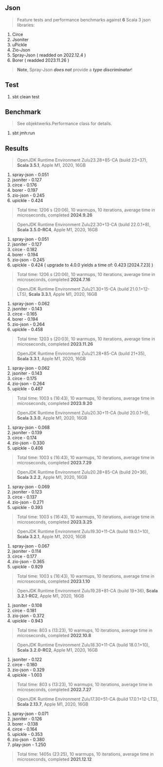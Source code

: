 Json
----
>Feature tests and performance benchmarks against **6** Scala 3 json libraries:
1. Circe
2. Jsoniter
3. uPickle
4. Zio-Json
5. Spray-Json ( readded on 2022.12.4 )
6. Borer ( readded 2023.11.26 )
>**Note**, Spray-Json ***does not*** provide a ***type discriminator***!

Test
----
1. sbt clean test

Benchmark
---------
>See objektwerks.Performance class for details.
1. sbt jmh:run

Results
-------
>OpenJDK Runtime Environment Zulu23.28+85-CA (build 23+37), **Scala 3.5.1**, Apple M1, 2020, 16GB
1. spray-json - 0.051
2. jsoniter - 0.127
3. circe - 0.176
4. borer - 0.197
5. zio-json - 0.245
6. upickle - 0.424
>Total time: 1206 s (20:06), 10 warmups, 10 iterations, average time in microseconds, completed **2024.9.26**

>OpenJDK Runtime Environment Zulu22.30+13-CA (build 22.0.1+8), **Scala 3.5.0-RC4**, Apple M1, 2020, 16GB
1. spray-json - 0.051
2. jsoniter - 0.127
3. circe - 0.182
4. borer - 0.194
5. zio-json - 0.245
6. upickle - 0.424 ( upgrade to 4.0.0 yields a time of: 0.423 [2024.7.23] )
>Total time: 1206 s (20:06), 10 warmups, 10 iterations, average time in microseconds, completed **2024.7.16**

>OpenJDK Runtime Environment Zulu21.30+15-CA (build 21.0.1+12-LTS), **Scala 3.3.1**, Apple M1, 2020, 16GB
1. spray-json - 0.062
2. jsoniter - 0.143
3. circe - 0.165
4. borer - 0.194
5. zio-json - 0.264
6. upickle - 0.458
>Total time: 1203 s (20:03), 10 warmups, 10 iterations, average time in microseconds, completed **2023.11.26**

>OpenJDK Runtime Environment Zulu21.28+85-CA (build 21+35), **Scala 3.3.1**, Apple M1, 2020, 16GB
1. spray-json - 0.062
2. jsoniter - 0.143
3. circe - 0.175
4. zio-json - 0.264
5. upickle - 0.467
>Total time: 1003 s (16:43), 10 warmups, 10 iterations, average time in microseconds, completed **2023.9.20**

>OpenJDK Runtime Environment Zulu20.30+11-CA (build 20.0.1+9), **Scala 3.3.0**, Apple M1, 2020, 16GB
1. spray-json - 0.068
2. jsoniter - 0.139
3. circe - 0.174
4. zio-json - 0.330
5. upickle - 0.406
>Total time: 1003 s (16:43), 10 warmups, 10 iterations, average time in microseconds, completed **2023.7.29**

>OpenJDK Runtime Environment Zulu20.28+85-CA (build 20+36), **Scala 3.2.2**, Apple M1, 2020, 16GB
1. spray-json - 0.069
2. jsoniter - 0.123
3. circe - 0.137
4. zio-json - 0.271
5. upickle - 0.393
>Total time: 1003 s (16:43), 10 warmups, 10 iterations, average time in microseconds, completed **2023.3.25**

>OpenJDK Runtime Environment Zulu19.30+11-CA (build 19.0.1+10), **Scala 3.2.1**, Apple M1, 2020, 16GB
1. spray-json - 0.067
2. jsoniter - 0.114
3. circe - 0.177
4. zio-json - 0.365
5. upickle - 0.929
>Total time: 1003 s (16:43), 10 warmups, 10 iterations, average time in microseconds, completed **2023.1.10**

>OpenJDK Runtime Environment Zulu19.28+81-CA (build 19+36), **Scala 3.2.1-RC2**, Apple M1, 2020, 16GB
1. jsoniter - 0.108
2. circe - 0.181
3. zio-json - 0.372
4. upickle - 0.943
>Total time: 803 s (13:23), 10 warmups, 10 iterations, average time in microseconds, completed **2022.10.8**

>OpenJDK Runtime Environment Zulu18.30+11-CA (build 18.0.1+10), **Scala 3.2.0-RC2**, Apple M1, 2020, 16GB
1. jsoniter - 0.122
2. circe - 0.180
3. zio-json - 0.329
4. upickle - 1.003
>Total time: 803 s (13:23), 10 warmups, 10 iterations, average time in microseconds, completed **2022.7.27**

>OpenJDK Runtime Environment Zulu17.30+51-CA (build 17.0.1+12-LTS), **Scala 2.13.7**, Apple M1, 2020, 16GB
1. spray-json - 0.071
2. jsoniter - 0.126
3. borer - 0.138
4. circe - 0.164
5. upickle - 0.353
6. zio-json - 0.380
7. play-json - 1.250
>Total time: 1405s (23:25), 10 warmups, 10 iterations, average time in microseconds, completed **2021.12.12**